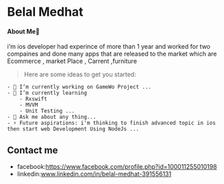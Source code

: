 # Belal Medhat
#### About Me📱
i'm ios developer had experince of more than  1 year and worked for two compaines and done many apps that are released to the market which are Ecommerce , market Place , Carrent ,furniture 

> Here are some ideas to get you started:
```
- 🔭 I’m currently working on GameWo Project ...
- 🌱 I’m currently learning 
    - Rxswift 
    - MVVM 
    - Unit Testing ...
- 💬 Ask me about any thing...
- ⚡ Future aspirations: i'm thinking to finish advanced topic in ios then start web Development Using NodeJs ...
```
## Contact me

- facebook:https://www.facebook.com/profile.php?id=100011255010198
- linkedin:www.linkedin.com/in/belal-medhat-391556131
